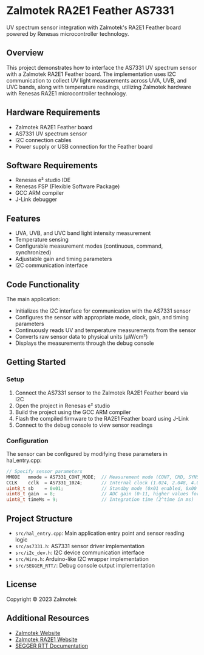 # Zalmotek RA2E1 Feather AS7331

UV spectrum sensor integration with Zalmotek's RA2E1 Feather board powered by Renesas microcontroller technology.

## Overview

This project demonstrates how to interface the AS7331 UV spectrum sensor with a Zalmotek RA2E1 Feather board. The implementation uses I2C communication to collect UV light measurements across UVA, UVB, and UVC bands, along with temperature readings, utilizing Zalmotek hardware with Renesas RA2E1 microcontroller technology.

## Hardware Requirements

- Zalmotek RA2E1 Feather board 
- AS7331 UV spectrum sensor
- I2C connection cables
- Power supply or USB connection for the Feather board

## Software Requirements

- Renesas e² studio IDE
- Renesas FSP (Flexible Software Package)
- GCC ARM compiler
- J-Link debugger

## Features

- UVA, UVB, and UVC band light intensity measurement
- Temperature sensing
- Configurable measurement modes (continuous, command, synchronized)
- Adjustable gain and timing parameters
- I2C communication interface

## Code Functionality

The main application:
- Initializes the I2C interface for communication with the AS7331 sensor
- Configures the sensor with appropriate mode, clock, gain, and timing parameters
- Continuously reads UV and temperature measurements from the sensor
- Converts raw sensor data to physical units (µW/cm²)
- Displays the measurements through the debug console

## Getting Started

### Setup

1. Connect the AS7331 sensor to the Zalmotek RA2E1 Feather board via I2C
2. Open the project in Renesas e² studio
3. Build the project using the GCC ARM compiler
4. Flash the compiled firmware to the RA2E1 Feather board using J-Link
5. Connect to the debug console to view sensor readings

### Configuration

The sensor can be configured by modifying these parameters in hal_entry.cpp:

```c
// Specify sensor parameters
MMODE   mmode = AS7331_CONT_MODE;  // Measurement mode (CONT, CMD, SYNS, SYND)
CCLK    cclk  = AS7331_1024;       // Internal clock (1.024, 2.048, 4.096, 8.192 MHz)
uint8_t sb    = 0x01;              // Standby mode (0x01 enabled, 0x00 disabled)
uint8_t gain  = 8;                 // ADC gain (0-11, higher values for lower light)
uint8_t timeMs = 9;                // Integration time (2^time in ms)
```

## Project Structure

- `src/hal_entry.cpp`: Main application entry point and sensor reading logic
- `src/as7331.h`: AS7331 sensor driver implementation
- `src/i2c_dev.h`: I2C device communication interface
- `src/Wire.h`: Arduino-like I2C wrapper implementation
- `src/SEGGER_RTT/`: Debug console output implementation

## License

Copyright © 2023 Zalmotek

## Additional Resources

- [Zalmotek Website](https://zalmotek.com)
- [Zalmotek RA2E1 Website](https://zalmotek.com/products/RA2E1-Feather-SoM/)
- [SEGGER RTT Documentation](https://www.segger.com/products/debug-probes/j-link/technology/about-real-time-transfer/) 